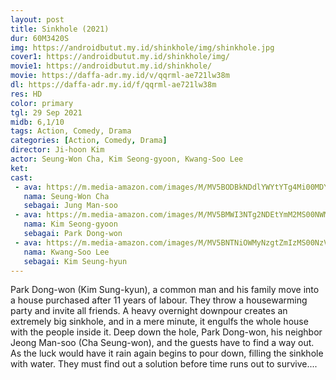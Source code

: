 ```yaml
---
layout: post
title: Sinkhole (2021)
dur: 60M3420S
img: https://androidbutut.my.id/shinkhole/img/shinkhole.jpg
cover1: https://androidbutut.my.id/shinkhole/img/
movie1: https://androidbutut.my.id/shinkhole/
movie: https://daffa-adr.my.id/v/qqrml-ae721lw38m
dl: https://daffa-adr.my.id/f/qqrml-ae721lw38m
res: HD
color: primary
tgl: 29 Sep 2021
midb: 6,1/10
tags: Action, Comedy, Drama
categories: [Action, Comedy, Drama]
director: Ji-hoon Kim
actor: Seung-Won Cha, Kim Seong-gyoon, Kwang-Soo Lee
ket: 
cast:
 - ava: https://m.media-amazon.com/images/M/MV5BODBkNDdlYWYtYTg4Mi00MDY2LWJiNDYtZDk4ZjkyZjgxMzA2L2ltYWdlXkEyXkFqcGdeQXVyMjIyNzU0OA@@._V1_QL75_UX140_CR0,12,140,140_.jpg
   nama: Seung-Won Cha
   sebagai: Jung Man-soo
 - ava: https://m.media-amazon.com/images/M/MV5BMWI3NTg2NDEtYmM2MS00NWM2LWFkNzUtOWRmMWM0NTc0ZGZhXkEyXkFqcGdeQXVyNDY5MjMyNTg@._V1_QL75_UX140_CR0,13,140,140_.jpg
   nama: Kim Seong-gyoon
   sebagai: Park Dong-won
 - ava: https://m.media-amazon.com/images/M/MV5BNTNiOWMyNzgtZmIzMS00NzVhLWExYjctOWY5YWY4ZjljZTdmXkEyXkFqcGdeQXVyNTM3MDMyMDQ@._V1_QL75_UY140_CR55,0,140,140_.jpg
   nama: Kwang-Soo Lee
   sebagai: Kim Seung-hyun
---
```


Park Dong-won (Kim Sung-kyun), a common man and his family move into a house purchased after 11 years of labour. They throw a housewarming party and invite all friends. A heavy overnight downpour creates an extremely big sinkhole, and in a mere minute, it engulfs the whole house with the people inside it. Deep down the hole, Park Dong-won, his neighbor Jeong Man-soo (Cha Seung-won), and the guests have to find a way out. As the luck would have it rain again begins to pour down, filling the sinkhole with water. They must find out a solution before time runs out to survive....

